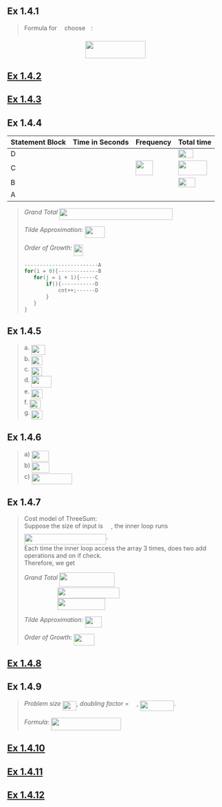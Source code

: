 ## Ex 1.4.1
>Formula for <img src="/source/chapter1/section1_4/tex/55a049b8f161ae7cfeb0197d75aff967.svg?invert_in_darkmode&sanitize=true" align=middle width=9.86687624999999pt height=14.15524440000002pt/> choose <img src="/source/chapter1/section1_4/tex/63bb9849783d01d91403bc9a5fea12a2.svg?invert_in_darkmode&sanitize=true" align=middle width=9.075367949999992pt height=22.831056599999986pt/>:  
<p align="center"><img src="/source/chapter1/section1_4/tex/51fd10cd18998c936ed91d385b63be95.svg?invert_in_darkmode&sanitize=true" align=middle width=139.8567852pt height=39.452455349999994pt/></p>

## [Ex 1.4.2](Ex1_4_02.java)

## [Ex 1.4.3](Ex1_4_03.java)

## Ex 1.4.4
| Statement Block | Time in Seconds | Frequency         | Total time                  |
| --------------- | --------------- | ----------------- | --------------------------- |
| D               | <img src="/source/chapter1/section1_4/tex/6df6ddacc987bd7a5070beafef47fcc1.svg?invert_in_darkmode&sanitize=true" align=middle width=12.48864374999999pt height=20.221802699999984pt/>           | <img src="/source/chapter1/section1_4/tex/332cc365a4987aacce0ead01b8bdcc0b.svg?invert_in_darkmode&sanitize=true" align=middle width=9.39498779999999pt height=14.15524440000002pt/>               | <img src="/source/chapter1/section1_4/tex/c82faa79cd24b5570372761eb4f1f6d9.svg?invert_in_darkmode&sanitize=true" align=middle width=34.577527049999986pt height=20.221802699999984pt/>               |
| C               | <img src="/source/chapter1/section1_4/tex/4ad941990ade99427ec9730e46ddcdd4.svg?invert_in_darkmode&sanitize=true" align=middle width=12.48864374999999pt height=20.221802699999984pt/>           | <img src="/source/chapter1/section1_4/tex/79eebff9832c70b9453b1764b6223e4c.svg?invert_in_darkmode&sanitize=true" align=middle width=39.98193704999999pt height=33.45973289999998pt/> | <img src="/source/chapter1/section1_4/tex/baf87db998a8337ffd3ff46483f844c8.svg?invert_in_darkmode&sanitize=true" align=middle width=67.13707274999999pt height=33.45973289999998pt/> |
| B               | <img src="/source/chapter1/section1_4/tex/fc8a01b432c04ded557b89788ba5f8f4.svg?invert_in_darkmode&sanitize=true" align=middle width=12.48864374999999pt height=20.221802699999984pt/>           | <img src="/source/chapter1/section1_4/tex/f9c4988898e7f532b9f826a75014ed3c.svg?invert_in_darkmode&sanitize=true" align=middle width=14.99998994999999pt height=22.465723500000017pt/>               | <img src="/source/chapter1/section1_4/tex/09c4702bb8411bc2f10b6b896e87f566.svg?invert_in_darkmode&sanitize=true" align=middle width=40.18252919999999pt height=22.465723500000017pt/>               |
| A               | <img src="/source/chapter1/section1_4/tex/f8fe10a14cea5037dee7ea888c1f7308.svg?invert_in_darkmode&sanitize=true" align=middle width=12.48864374999999pt height=20.221802699999984pt/>           | <img src="/source/chapter1/section1_4/tex/034d0a6be0424bffe9a6e7ac9236c0f5.svg?invert_in_darkmode&sanitize=true" align=middle width=8.219209349999991pt height=21.18721440000001pt/>               | <img src="/source/chapter1/section1_4/tex/f8fe10a14cea5037dee7ea888c1f7308.svg?invert_in_darkmode&sanitize=true" align=middle width=12.48864374999999pt height=20.221802699999984pt/>                       |

>*Grand Total* <img src="/source/chapter1/section1_4/tex/0f0351d8e474251767d796126a2dccd7.svg?invert_in_darkmode&sanitize=true" align=middle width=263.47189275pt height=27.634635599999985pt/>
>
>*Tilde Approximation:* <img src="/source/chapter1/section1_4/tex/121dd7d85e6eeadcb42fd3be758d138b.svg?invert_in_darkmode&sanitize=true" align=middle width=46.778478449999994pt height=27.634635599999985pt/>
>
>*Order of Growth:* <img src="/source/chapter1/section1_4/tex/4c87ee198ded31321f89b44a38a0ad5a.svg?invert_in_darkmode&sanitize=true" align=middle width=21.552516149999988pt height=26.76175259999998pt/>
>
>```java
>------------------------A
>for(i = 0){-------------B
>    for(j = i + 1){-----C
>        if(){-----------D
>            cnt++;------D
>        }
>    }
>}
>```

## Ex 1.4.5
>a. <img src="/source/chapter1/section1_4/tex/c76425d1dc34a2ab8b28f61580e4c13d.svg?invert_in_darkmode&sanitize=true" align=middle width=32.35152194999999pt height=22.465723500000017pt/>  
>b. <img src="/source/chapter1/section1_4/tex/9aeb89930f6531fd3ead21a7498e4b92.svg?invert_in_darkmode&sanitize=true" align=middle width=25.570741349999988pt height=21.18721440000001pt/>  
>c. <img src="/source/chapter1/section1_4/tex/9aeb89930f6531fd3ead21a7498e4b92.svg?invert_in_darkmode&sanitize=true" align=middle width=25.570741349999988pt height=21.18721440000001pt/>  
>d. <img src="/source/chapter1/section1_4/tex/c49a66db9afcfcdd0de1d2dee5ea48f1.svg?invert_in_darkmode&sanitize=true" align=middle width=47.12325749999999pt height=26.76175259999998pt/>  
>e. <img src="/source/chapter1/section1_4/tex/9aeb89930f6531fd3ead21a7498e4b92.svg?invert_in_darkmode&sanitize=true" align=middle width=25.570741349999988pt height=21.18721440000001pt/>  
>f. <img src="/source/chapter1/section1_4/tex/109e33916c2e478448a90b561e7f8c1b.svg?invert_in_darkmode&sanitize=true" align=middle width=25.570741349999988pt height=21.18721440000001pt/>  
>g. <img src="/source/chapter1/section1_4/tex/9090e4e171f80dc0bf2b3f26718fcf94.svg?invert_in_darkmode&sanitize=true" align=middle width=25.570741349999988pt height=21.18721440000001pt/>

## Ex 1.4.6
>a) <img src="/source/chapter1/section1_4/tex/e7a2f022962441f2be6dc8e70e837b4a.svg?invert_in_darkmode&sanitize=true" align=middle width=40.78082744999999pt height=24.65753399999998pt/>  
>b) <img src="/source/chapter1/section1_4/tex/e7a2f022962441f2be6dc8e70e837b4a.svg?invert_in_darkmode&sanitize=true" align=middle width=40.78082744999999pt height=24.65753399999998pt/>  
>c) <img src="/source/chapter1/section1_4/tex/48902569add793f2cef3ad2d52f212c3.svg?invert_in_darkmode&sanitize=true" align=middle width=94.09691279999998pt height=24.65753399999998pt/>

## Ex 1.4.7
>Cost model of ThreeSum:  
>Suppose the size of input is <img src="/source/chapter1/section1_4/tex/f9c4988898e7f532b9f826a75014ed3c.svg?invert_in_darkmode&sanitize=true" align=middle width=14.99998994999999pt height=22.465723500000017pt/>, the inner loop runs <img src="/source/chapter1/section1_4/tex/9d69c3e37aa32e109273ab4878afaef4.svg?invert_in_darkmode&sanitize=true" align=middle width=190.69607534999997pt height=24.65753399999998pt/>.  
>Each time the inner loop access the array 3 times, does two add operations and on if check.  
>Therefore, we get
>
>*Grand Total* <img src="/source/chapter1/section1_4/tex/5ec88d5bf60ca9ae2b5463755a5c52a9.svg?invert_in_darkmode&sanitize=true" align=middle width=128.55494025pt height=33.20539859999999pt/>  
>&ensp;&ensp;&ensp;&ensp;&ensp;&ensp;&ensp;&ensp;&ensp;&ensp;&ensp;<img src="/source/chapter1/section1_4/tex/c1de142e5c08d0364950401a02e74259.svg?invert_in_darkmode&sanitize=true" align=middle width=144.54310529999998pt height=24.65753399999998pt/>  
>&ensp;&ensp;&ensp;&ensp;&ensp;&ensp;&ensp;&ensp;&ensp;&ensp;&ensp;<img src="/source/chapter1/section1_4/tex/37d3eeff9bd15cce3a60a1e516e654c5.svg?invert_in_darkmode&sanitize=true" align=middle width=111.34673054999999pt height=26.76175259999998pt/>
>
>*Tilde Approximation:* <img src="/source/chapter1/section1_4/tex/336bdb7ea9a0e67c14bede729f317667.svg?invert_in_darkmode&sanitize=true" align=middle width=38.904048149999994pt height=26.76175259999998pt/>  
>
>*Order of Growth:* <img src="/source/chapter1/section1_4/tex/0e10b94fd93211f59f66cd90dec1abe1.svg?invert_in_darkmode&sanitize=true" align=middle width=48.15528629999999pt height=26.76175259999998pt/>

## [Ex 1.4.8](Ex1_4_08.java)

## Ex 1.4.9
>*Problem size* <img src="/source/chapter1/section1_4/tex/a12460ab93d8d98c389cdbe933bf2652.svg?invert_in_darkmode&sanitize=true" align=middle width=32.35152194999999pt height=22.465723500000017pt/>, *doubling factor* = <img src="/source/chapter1/section1_4/tex/ab81d779781c69c7e07daea9a284fca3.svg?invert_in_darkmode&sanitize=true" align=middle width=14.000047049999989pt height=27.91243950000002pt/>, <img src="/source/chapter1/section1_4/tex/2ed5bd2121424fe921b444e070f5a2f7.svg?invert_in_darkmode&sanitize=true" align=middle width=79.06391624999999pt height=24.65753399999998pt/>.
>
>*Formula:* <img src="/source/chapter1/section1_4/tex/b86aa99619d0d5c81c94b40e20e9e814.svg?invert_in_darkmode&sanitize=true" align=middle width=163.32953669999998pt height=29.190975000000005pt/>

## [Ex 1.4.10](Ex1_4_10.java)

## [Ex 1.4.11](Ex1_4_11.java)

## [Ex 1.4.12](Ex1_4_12.java)